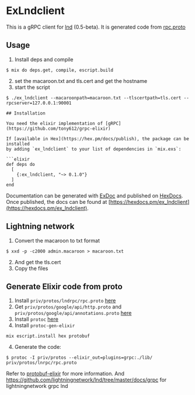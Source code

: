 # ExLndclient

This is a gRPC client for [lnd](https://github.com/lightningnetwork/lnd) (0.5-beta). It is generated code from [rpc.proto](https://github.com/lightningnetwork/lnd/blob/v0.5-beta/lnrpc/rpc.proto)

## Usage

1. Install deps and compile
```shell
$ mix do deps.get, compile, escript.build
```
2. set the macaroon.txt and tls.cert and get the hostname
3. start the script
```
$ ./ex_lndclient --macaroonpath=macaroon.txt --tlscertpath=tls.cert --rpcserver=127.0.0.1:90001

## Installation

You need the elixir implementation of [gRPC](https://github.com/tony612/grpc-elixir)

If [available in Hex](https://hex.pm/docs/publish), the package can be installed
by adding `ex_lndclient` to your list of dependencies in `mix.exs`:

```elixir
def deps do
  [
    {:ex_lndclient, "~> 0.1.0"}
  ]
end
```

Documentation can be generated with [ExDoc](https://github.com/elixir-lang/ex_doc)
and published on [HexDocs](https://hexdocs.pm). Once published, the docs can
be found at [https://hexdocs.pm/ex_lndclient](https://hexdocs.pm/ex_lndclient).

## Lightning network

1. Convert the macaroon to txt format
```shell
$ xxd -p -c2000 admin.macaroon > macaroon.txt
```
2. And get the tls.cert
3. Copy the files

## Generate Elixir code from proto
1. Install `priv/protos/lndrpc/rpc.proto` [here](https://github.com/lightningnetwork/lnd/blob/master/lnrpc/rpc.proto)
2. Get `priv/protos/google/api/http.proto`
and `priv/protos/google/api/annotations.proto` [here](https://github.com/googleapis/googleapis.git)
3. Install `protoc` [here](https://developers.google.com/protocol-buffers/docs/downloads)
4. Install `protoc-gen-elixir`
```
mix escript.install hex protobuf
```
4. Generate the code:
```shell
$ protoc -I priv/protos --elixir_out=plugins=grpc:./lib/ priv/protos/lnrpc/rpc.proto
```

Refer to [protobuf-elixir](https://github.com/tony612/protobuf-elixir#usage) for more information.
And https://github.com/lightningnetwork/lnd/tree/master/docs/grpc for lightningnetwork grpc lnd
